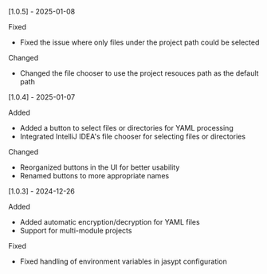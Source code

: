 [1.0.5] - 2025-01-08

Fixed

* Fixed the issue where only files under the project path could be selected

Changed

* Changed the file chooser to use the project resouces path as the default path


[1.0.4] - 2025-01-07

Added

* Added a button to select files or directories for YAML processing
* Integrated IntelliJ IDEA's file chooser for selecting files or directories

Changed

* Reorganized buttons in the UI for better usability
* Renamed buttons to more appropriate names

[1.0.3] - 2024-12-26

Added

* Added automatic encryption/decryption for YAML files
* Support for multi-module projects

Fixed

* Fixed handling of environment variables in jasypt configuration